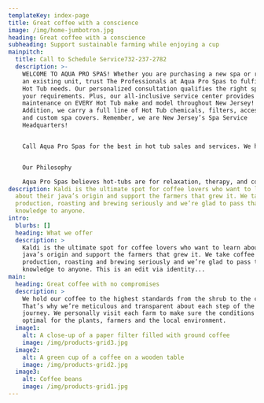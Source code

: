 ```yaml
---
templateKey: index-page
title: Great coffee with a conscience
image: /img/home-jumbotron.jpg
heading: Great coffee with a conscience
subheading: Support sustainable farming while enjoying a cup
mainpitch:
  title: Call to Schedule Service732-237-2782
  description: >-
    WELCOME TO AQUA PRO SPAS! Whether you are purchasing a new spa or repairing
    an existing unit, trust The Professionals at Aqua Pro Spas to fulfill your
    Hot Tub needs. Our personalized consultation qualifies the right spa for
    your requirements. Plus, our all-inclusive service center provides
    maintenance on EVERY Hot Tub make and model throughout New Jersey!! In
    Addition, we carry a full line of Hot Tub chemicals, filters, accessories,
    and custom spa covers. Remember, we are New Jersey’s Spa Service
    Headquarters!


    Call Aqua Pro Spas for the best in hot tub sales and services. We have 20 years of experience and offer unparalleled expertise. You can always count on our fully insured company for premium hot tubs, outstanding services, and great customer care. Our friendly staff works one-on-one with you to meet your needs every time. Emergency services are available, so contact us today.


    Our Philosophy

    Aqua Pro Spas believes hot-tubs are for relaxation, therapy, and connecting with loved-ones, not aggravation. Therefore, we only carry high-quality, efficient, Eco-friendly, and most important comfortable spas and accessories. YOU DESERVE THE BEST!
description: Kaldi is the ultimate spot for coffee lovers who want to learn
  about their java’s origin and support the farmers that grew it. We take coffee
  production, roasting and brewing seriously and we’re glad to pass that
  knowledge to anyone.
intro:
  blurbs: []
  heading: What we offer
  description: >
    Kaldi is the ultimate spot for coffee lovers who want to learn about their
    java’s origin and support the farmers that grew it. We take coffee
    production, roasting and brewing seriously and we’re glad to pass that
    knowledge to anyone. This is an edit via identity...
main:
  heading: Great coffee with no compromises
  description: >
    We hold our coffee to the highest standards from the shrub to the cup.
    That’s why we’re meticulous and transparent about each step of the coffee’s
    journey. We personally visit each farm to make sure the conditions are
    optimal for the plants, farmers and the local environment.
  image1:
    alt: A close-up of a paper filter filled with ground coffee
    image: /img/products-grid3.jpg
  image2:
    alt: A green cup of a coffee on a wooden table
    image: /img/products-grid2.jpg
  image3:
    alt: Coffee beans
    image: /img/products-grid1.jpg
---
```


